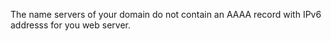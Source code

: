 The name servers of your domain do not contain an AAAA record with IPv6 addresss for you web server.
